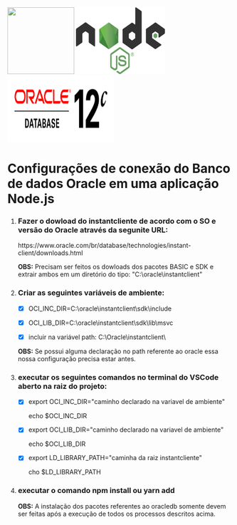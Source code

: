 <div>
  <img src="https://techcrunch.com/wp-content/uploads/2010/07/github-logo.png?w=512" height='150' width='150' />

  <img src="https://github.com/Diego0liveira/node-oracle-connect/blob/master/node.png" height='150' width='200' />
    
  <img src="https://github.com/Diego0liveira/node-oracle-connect/blob/master/oracle.png" height='150' width='240' />
</div>

<h1>Configurações de conexão do Banco de dados Oracle em uma aplicação Node.js</h1>

<ol>
<li><h3>Fazer o dowload do instantcliente de acordo com o SO e versão do Oracle através da segunite URL:</h3></li>
https://www.oracle.com/br/database/technologies/instant-client/downloads.html

<b>OBS:</b> Precisam ser feitos os dowloads dos pacotes BASIC e SDK e extrair ambos em um diretório do tipo: "C:\oracle\instantclient"

<li><h3>Criar as seguintes variáveis de ambiente:</h3>

- [x] OCI_INC_DIR=C:\oracle\instantclient\sdk\include

- [x] OCI_LIB_DIR=C:\oracle\instantclient\sdk\lib\msvc

- [x] incluir na variável path: C:\Oracle\instantclient\

<b>OBS:</b> Se possui alguma declaração no path referente ao oracle essa nossa configuração precisa estar antes.

<li><h3>executar os seguintes comandos no terminal do VSCode aberto na raiz do projeto:</h3></li>

- [x] export OCI_INC_DIR="caminho declarado na variavel de ambiente"
  <p>echo $OCI_INC_DIR</p>

- [x] export OCI_LIB_DIR="caminho declarado na variavel de ambiente"
  <p>echo $OCI_LIB_DIR</p>

- [x] export LD_LIBRARY_PATH="caminha da raiz instantcliente"
  <p>cho $LD_LIBRARY_PATH</p>
  
<li><h3>executar o comando npm install ou yarn add</h3></li>

<b>OBS:</b> A instalação dos pacotes referentes ao oracledb somente devem ser feitas após a execução de todos os processos descritos acima.
</ol>
